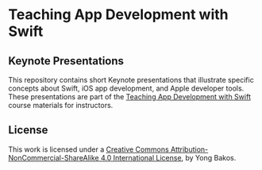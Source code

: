 # Teaching App Development with Swift

## Keynote Presentations

This repository contains short Keynote presentations that illustrate specific concepts about Swift, iOS app development, and Apple developer tools. These presentations are part of the [Teaching App Development with Swift](http://swifteducation.github.io) course materials for instructors.

## License

This work is licensed under a [Creative Commons Attribution-NonCommercial-ShareAlike 4.0 International License](https://creativecommons.org/licenses/by-nc-sa/4.0/), by Yong Bakos.
